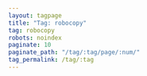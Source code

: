 ```yaml
---
layout: tagpage
title: "Tag: robocopy"
tag: robocopy
robots: noindex
paginate: 10
paginate_path: "/tag/:tag/page/:num/"
tag_permalink: /tag/:tag
---
```

